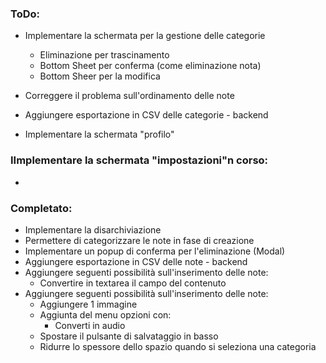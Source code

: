 ### ToDo:
- Implementare la schermata per la gestione delle categorie
  - Eliminazione per trascinamento
  - Bottom Sheet per conferma (come eliminazione nota)
  - Bottom Sheer per la modifica
- Correggere il problema sull'ordinamento delle note

- Aggiungere esportazione in CSV delle categorie - backend
- Implementare la schermata "profilo"







### IImplementare la schermata "impostazioni"n corso:
- 
  







### Completato:
- Implementare la disarchiviazione
- Permettere di categorizzare le note in fase di creazione
- Implementare un popup di conferma per l'eliminazione (Modal)
- Aggiungere esportazione in CSV delle note - backend
- Aggiungere seguenti possibilità sull'inserimento delle note:
  - Convertire in textarea il campo del contenuto
- Aggiungere seguenti possibilità sull'inserimento delle note:
  - Aggiungere 1 immagine
  - Aggiunta del menu opzioni con:
    - Converti in audio
  - Spostare il pulsante di salvataggio in basso
  - Ridurre lo spessore dello spazio quando si seleziona una categoria